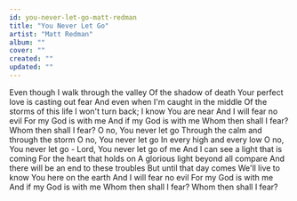 ```yaml
---
id: you-never-let-go-matt-redman
title: "You Never Let Go"
artist: "Matt Redman"
album: ""
cover: ""
created: ""
updated: ""
---
```


Even though I walk through the valley
Of the shadow of death
Your perfect love is casting out fear
And even when I'm caught in the middle
Of the storms of this life
I won't turn back; I know You are near
And I will fear no evil
For my God is with me
And if my God is with me
Whom then shall I fear? Whom then shall I fear?
O no, You never let go
Through the calm and through the storm
O no, You never let go
In every high and every low
O no, You never let go - Lord, You never let go of me
And I can see a light that is coming
For the heart that holds on
A glorious light beyond all compare
And there will be an end to these troubles
But until that day comes
We'll live to know You here on the earth
And I will fear no evil
For my God is with me
And if my God is with me
Whom then shall I fear? Whom then shall I fear?